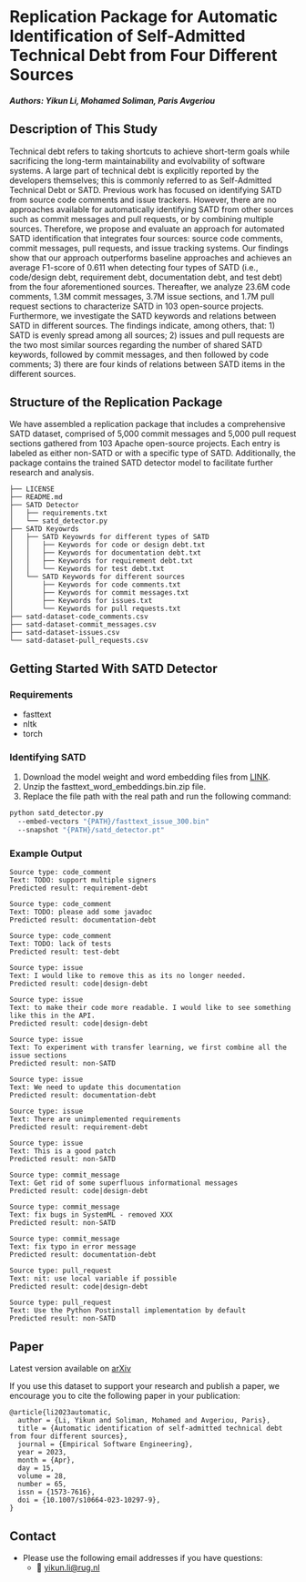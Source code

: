 # Replication Package for Automatic Identification of Self-Admitted Technical Debt from Four Different Sources

##### Authors: Yikun Li, Mohamed Soliman, Paris Avgeriou


## Description of This Study

Technical debt refers to taking shortcuts to achieve short-term goals while sacrificing the long-term maintainability and evolvability of software systems. A large part of technical debt is explicitly reported by the developers themselves; this is commonly referred to as Self-Admitted Technical Debt or SATD. Previous work has focused on identifying SATD from source code comments and issue trackers. However, there are no approaches available for automatically identifying SATD from other sources such as commit messages and pull requests, or by combining multiple sources. Therefore, we propose and evaluate an approach for automated SATD identification that integrates four sources: source code comments, commit messages, pull requests, and issue tracking systems. 
Our findings show that our approach outperforms baseline approaches and achieves an average F1-score of 0.611 when detecting four types of SATD (i.e., code/design debt, requirement debt, documentation debt, and test debt) from the four aforementioned sources. Thereafter, we analyze 23.6M code comments, 1.3M commit messages, 3.7M issue sections, and 1.7M pull request sections to characterize SATD in 103 open-source projects. Furthermore, we investigate the SATD keywords and relations between SATD in different sources. The findings indicate, among others, that: 1) SATD is evenly spread among all sources; 2) issues and pull requests are the two most similar sources regarding the number of shared SATD keywords, followed by commit messages, and then followed by code comments; 3) there are four kinds of relations between SATD items in the different sources.


## Structure of the Replication Package

We have assembled a replication package that includes a comprehensive SATD dataset, comprised of 5,000 commit messages and 5,000 pull request sections gathered from 103 Apache open-source projects. Each entry is labeled as either non-SATD or with a specific type of SATD. Additionally, the package contains the trained SATD detector model to facilitate further research and analysis.

```
├── LICENSE
├── README.md
├── SATD Detector
│   ├── requirements.txt
│   └── satd_detector.py
├── SATD Keyowrds
│   ├── SATD Keyowrds for different types of SATD
│   │   ├── Keywords for code or design debt.txt
│   │   ├── Keywords for documentation debt.txt
│   │   ├── Keywords for requirement debt.txt
│   │   └── Keywords for test debt.txt
│   └── SATD Keywords for different sources
│       ├── Keywords for code comments.txt
│       ├── Keywords for commit messages.txt
│       ├── Keywords for issues.txt
│       └── Keywords for pull requests.txt
├── satd-dataset-code_comments.csv
├── satd-dataset-commit_messages.csv
├── satd-dataset-issues.csv
└── satd-dataset-pull_requests.csv
```


## Getting Started With SATD Detector

### Requirements

- fasttext
- nltk
- torch


### Identifying SATD

1. Download the model weight and word embedding files from [LINK](https://doi.org/10.5281/zenodo.6783762).
2. Unzip the fasttext_word_embeddings.bin.zip file.
3. Replace the file path with the real path and run the following command:

```bash
python satd_detector.py 
  --embed-vectors "{PATH}/fasttext_issue_300.bin"
  --snapshot "{PATH}/satd_detector.pt"
```


### Example Output

```
Source type: code_comment
Text: TODO: support multiple signers
Predicted result: requirement-debt

Source type: code_comment
Text: TODO: please add some javadoc
Predicted result: documentation-debt

Source type: code_comment
Text: TODO: lack of tests
Predicted result: test-debt

Source type: issue
Text: I would like to remove this as its no longer needed.
Predicted result: code|design-debt

Source type: issue
Text: to make their code more readable. I would like to see something like this in the API.
Predicted result: code|design-debt

Source type: issue
Text: To experiment with transfer learning, we first combine all the issue sections
Predicted result: non-SATD

Source type: issue
Text: We need to update this documentation
Predicted result: documentation-debt

Source type: issue
Text: There are unimplemented requirements
Predicted result: requirement-debt

Source type: issue
Text: This is a good patch
Predicted result: non-SATD

Source type: commit_message
Text: Get rid of some superfluous informational messages
Predicted result: code|design-debt

Source type: commit_message
Text: fix bugs in SystemML - removed XXX
Predicted result: non-SATD

Source type: commit_message
Text: fix typo in error message
Predicted result: documentation-debt

Source type: pull_request
Text: nit: use local variable if possible
Predicted result: code|design-debt

Source type: pull_request
Text: Use the Python Postinstall implementation by default
Predicted result: non-SATD
```


## Paper

Latest version available on [arXiv](https://arxiv.org/abs/2202.02387)

If you use this dataset to support your research and publish a paper, we encourage you to cite the following paper in your publication:

```
@article{li2023automatic,
  author = {Li, Yikun and Soliman, Mohamed and Avgeriou, Paris},
  title = {Automatic identification of self-admitted technical debt from four different sources},
  journal = {Empirical Software Engineering},
  year = 2023,
  month = {Apr},
  day = 15,
  volume = 28,
  number = 65,
  issn = {1573-7616},
  doi = {10.1007/s10664-023-10297-9},
}
```


## Contact

- Please use the following email addresses if you have questions:
    - :email: <yikun.li@rug.nl>

